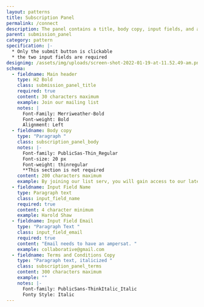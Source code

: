 ```yaml
---
layout: patterns
title: Subscription Panel
permalink: /connect
description: The panel contains a title, body copy, input fields, and a submission button
parent: submission_panel
category: pattern
specification: |-
  * Only the submit button is clickable 
  * the two input fields are required
designimg: /assets/img/uploads/screen-shot-2022-01-19-at-11.52.49-am.png
schema:
  - fieldname: Main header
    type: H2 Bold
    class: submission_panel_title
    required: true
    content: 30 characters maximum
    example: Join our mailing list
    notes: |
      Font-Family: Merriweather-Bold
      Font-weight: Bold 
      Alignment: Left 
  - fieldname: Body copy
    type: "Paragraph "
    class: subscription_panel_body
    notes: |-
      Font-family: PublicSas-Thin_Regular 
      Font-size: 20 px 
      Font-weight: thinregular 
      **This section is not required
    content: 200 characters maximum
    example: By joining our list serv, you will gain access to our latest...
  - fieldname: Input Field Name
    type: Paragraph text
    class: input_field_name
    required: true
    content: 4 character minimum
    example: Harold Shaw
  - fieldname: Input Field Email
    type: "Paragraph Text "
    class: input_field_email
    required: true
    content: "Email needs to have an ampersat. "
    example: collaborative@gmail.com
  - fieldname: Terms and Conditions Copy
    type: "Paragraph text, italicized "
    class: subscription_panel_terms
    content: 300 characters maximum
    example: ""
    notes: |-
      Font-family: PublicSans-ThinkItalic_Italic
      Fonty Style: Italic
---
```

